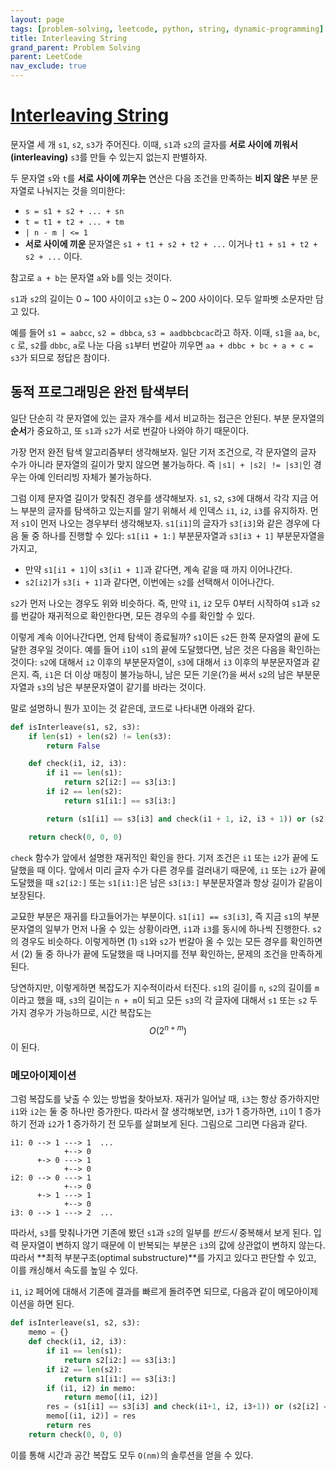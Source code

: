 ```yaml
---
layout: page
tags: [problem-solving, leetcode, python, string, dynamic-programming]
title: Interleaving String
grand_parent: Problem Solving
parent: LeetCode
nav_exclude: true
---
```


# [Interleaving String](https://leetcode.com/problems/interleaving-string/)

 문자열 세 개 `s1`, `s2`, `s3`가 주어진다. 이때, `s1`과 `s2`의 글자를
 **서로 사이에 끼워서(interleaving)** `s3`를 만들 수 있는지 없는지
 판별하자.

 두 문자열 `s`와 `t`를 **서로 사이에 끼우는** 연산은 다음 조건을
 만족하는 **비지 않은** 부분 문자열로 나눠지는 것을 의미한다:
 - `s = s1 + s2 + ... + sn`
 - `t = t1 + t2 + ... + tm`
 - `| n - m | <= 1`
 - **서로 사이에 끼운** 문자열은 `s1 + t1 + s2 + t2 + ...` 이거나
   `t1 + s1 + t2 + s2 + ...` 이다.

 참고로 `a + b`는 문자열 `a`와 `b`를 잇는 것이다.

 `s1`과 `s2`의 길이는 0 ~ 100 사이이고 `s3`는 0 ~ 200 사이이다. 모두
 알파벳 소문자만 담고 있다.

 예를 들어 `s1 = aabcc`, `s2 = dbbca`, `s3 = aadbbcbcac`라고
 하자. 이때, `s1`을 `aa`, `bc`, `c` 로, `s2`를 `dbbc`, `a`로 나눈 다음
 `s1`부터 번갈아 끼우면 `aa + dbbc + bc + a + c = s3`가 되므로 정답은
 참이다.

## 동적 프로그래밍은 완전 탐색부터

 일단 단순히 각 문자열에 있는 글자 개수를 세서 비교하는 접근은
 안된다. 부분 문자열의 **순서**가 중요하고, 또 `s1`과 `s2`가 서로
 번갈아 나와야 하기 때문이다.

 가장 먼저 완전 탐색 알고리즘부터 생각해보자. 일단 기저 조건으로, 각
 문자열의 글자 수가 아니라 문자열의 길이가 맞지 않으면 불가능하다. 즉
 `|s1| + |s2| != |s3|`인 경우는 아예 인터리빙 자체가 불가능하다.

 그럼 이제 문자열 길이가 맞춰진 경우를 생각해보자. `s1`, `s2`, `s3`에
 대해서 각각 지금 어느 부분의 글자를 탐색하고 있는지를 알기 위해서 세
 인덱스 `i1`, `i2`, `i3`를 유지하자. 먼저 `s1`이 먼저 나오는 경우부터
 생각해보자. `s1[i1]`의 글자가 `s3[i3]`와 같은 경우에 다음 둘 중
 하나를 진행할 수 있다: `s1[i1 + 1:]` 부분문자열과 `s3[i3 + 1]`
 부분문자열을 가지고,
 - 만약 `s1[i1 + 1]`이 `s3[i1 + 1]`과 같다면, 계속 같을 때 까지
   이어나간다.
 - `s2[i2]`가 `s3[i + 1]`과 같다면, 이번에는 `s2`를 선택해서
   이어나간다.

 `s2`가 먼저 나오는 경우도 위와 비슷하다. 즉, 만약 `i1`, `i2` 모두
 0부터 시작하여 `s1`과 `s2`를 번갈아 재귀적으로 확인한다면, 모든
 경우의 수를 확인할 수 있다.

 이렇게 계속 이어나간다면, 언제 탐색이 종료될까? `s1`이든 `s2`든 한쪽
 문자열의 끝에 도달한 경우일 것이다. 예를 들어 `i1`이 `s1`의 끝에
 도달했다면, 남은 것은 다음을 확인하는 것이다: `s2`에 대해서 `i2`
 이후의 부분문자열이, `s3`에 대해서 `i3` 이후의 부분문자열과
 같은지. 즉, `i1`은 더 이상 매칭이 불가능하니, 남은 모든 기운(?)을
 써서 `s2`의 남은 부분문자열과 `s3`의 남은 부분문자열이 같기를 바라는
 것이다.

 말로 설명하니 뭔가 꼬이는 것 같은데, 코드로 나타내면 아래와 같다.

```python
def isInterleave(s1, s2, s3):
    if len(s1) + len(s2) != len(s3):
        return False

    def check(i1, i2, i3):
        if i1 == len(s1):
            return s2[i2:] == s3[i3:]
        if i2 == len(s2):
            return s1[i1:] == s3[i3:]

        return (s1[i1] == s3[i3] and check(i1 + 1, i2, i3 + 1)) or (s2[i2] == s3[i3] and check(i1, i2 + 1, i3 + 1))

    return check(0, 0, 0)
```

 `check` 함수가 앞에서 설명한 재귀적인 확인을 한다. 기저 조건은 `i1`
 또는 `i2`가 끝에 도달했을 때 이다. 앞에서 미리 글자 수가 다른 경우를
 걸러내기 때문에, `i1` 또는 `i2`가 끝에 도달했을 때 `s2[i2:]` 또는
 `s1[i1:]`은 남은 `s3[i3:]` 부분문자열과 항상 길이가 같음이 보장된다.

 교묘한 부분은 재귀를 타고들어가는 부분이다. `s1[i1] == s3[i3]`, 즉
 지금 `s1`의 부분문자열의 일부가 먼저 나올 수 있는 상황이라면, `i1`과
 `i3`를 동시에 하나씩 진행한다. `s2`의 경우도 비슷하다. 이렇게하면 (1)
 `s1`와 `s2`가 번갈아 올 수 있는 모든 경우를 확인하면서 (2) 둘 중
 하나가 끝에 도달했을 때 나머지를 전부 확인하는, 문제의 조건을
 만족하게 된다.

 당연하지만, 이렇게하면 복잡도가 지수적이라서 터진다. `s1`의 길이를
 `n`, `s2`의 길이를 `m`이라고 했을 때, `s3`의 길이는 `n + m`이 되고
 모든 `s3`의 각 글자에 대해서 `s1` 또는 `s2` 두 가지 경우가
 가능하므로, 시간 복잡도는 $$ O(2 ^ {n + m}) $$이 된다.

### 메모아이제이션

 그럼 복잡도를 낮출 수 있는 방법을 찾아보자. 재귀가 일어날 때, `i3`는
 항상 증가하지만 `i1`와 `i2`는 둘 중 하나만 증가한다. 따라서 잘
 생각해보면, `i3`가 1 증가하면, `i1`이 1 증가하기 전과 `i2`가 1
 증가하기 전 모두를 살펴보게 된다. 그림으로 그리면 다음과 같다.

```
i1: 0 --> 1 ---> 1  ...
            +--> 0
      +-> 0 ---> 1
            +--> 0
i2: 0 --> 0 ---> 1
            +--> 0
      +-> 1 ---> 1
            +--> 0
i3: 0 --> 1 ---> 2  ...
```

 따라서, `s3`를 맞춰나가면 기존에 봤던 `s1`과 `s2`의 일부를 *반드시*
 중복해서 보게 된다. 입력 문자열이 변하지 않기 때문에 이 반복되는
 부분은 `i3`의 값에 상관없이 변하지 않는다. 따라서 **최적
 부분구조(optimal substructure)**를 가지고 있다고 판단할 수 있고, 이를
 캐싱해서 속도를 높일 수 있다.

 `i1`, `i2` 페어에 대해서 기존에 결과를 빠르게 돌려주면 되므로, 다음과
 같이 메모아이제이션을 하면 된다.

```python
def isInterleave(s1, s2, s3):
    memo = {}
    def check(i1, i2, i3):
        if i1 == len(s1):
            return s2[i2:] == s3[i3:]
        if i2 == len(s2):
            return s1[i1:] == s3[i3:]
        if (i1, i2) in memo:
            return memo[(i1, i2)]
        res = (s1[i1] == s3[i3] and check(i1+1, i2, i3+1)) or (s2[i2] == s3[i3] and check(i1, i2+1, i3+1))
        memo[(i1, i2)] = res
        return res
    return check(0, 0, 0)
```

 이를 통해 시간과 공간 복잡도 모두 `O(nm)`의 솔루션을 얻을 수 있다.
